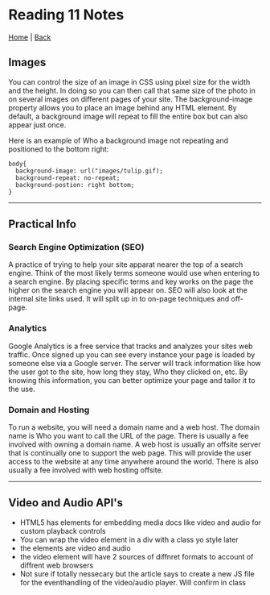# Reading 11 Notes

[Home](/README.md) | [Back](/201-main/201TableofContents.md)

## Images

You can control the size of an image in CSS using pixel size for the width and the height. In doing so you can then call that same size of the photo in on several images on different pages of your site. The background-image property allows you to place an image behind any HTML element. By default, a background image will repeat to fill the entire box but can also appear just once. 

Here is an example of Who a background image not repeating and positioned to the bottom right:

    body{
      background-image: url("images/tulip.gif);
      background-repeat: no-repeat;
      background-postion: right bottom;
    }

___

## Practical Info

### Search Engine Optimization (SEO)

  A practice of trying to help your site apparat nearer the top of a search engine. Think of the most likely terms someone would use when entering to a search engine. By placing specific terms and key works on the page the higher on the search engine you will appear on. SEO will also look at the internal site links used. It will split up in to on-page techniques and off-page. 

### Analytics

Google Analytics is a free service that tracks and analyzes your sites web traffic. Once signed up you can see every instance your page is loaded by someone else via a Google server. The server will track information like how the user got to the site, how long they stay, Who they clicked on, etc. By knowing this information, you can better optimize your page and tailor it to the use.

### Domain and Hosting

To run a website, you will need a domain name and a web host. The domain name is Who you want to call the URL of the page. There is usually a fee involved with owning a domain name. A web host is usually an offsite server that is continually one to support the web page. This will provide the user access to the website at any time anywhere around the world. There is also usually a fee involved with web hosting offsite.

___

## Video and Audio API's

<ul>
      <li> HTML5 has elements for embedding media docs like video and audio for custom playback controls </li>
      <li>You can wrap the video element in a div with a class yo style later</li>
      <li> the elements are video and audio</li>
      <li> the video element will have 2 sources of diffnret formats to account of diffrent web browsers </li>
      <li> Not sure if totally nessecary but the article says to create a new JS file for the eventhandling of the video/audio player. Will confirm in class</li>
    
</ul>
